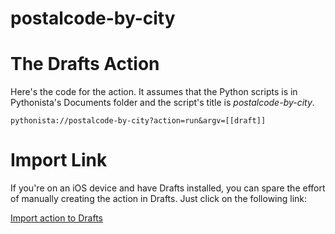 ﻿postalcode-by-city
=========================

# The Drafts Action

Here's the code for the action. It assumes that the Python scripts is in Pythonista's Documents folder and the script's title is *postalcode-by-city*.

    pythonista://postalcode-by-city?action=run&argv=[[draft]]
	
# Import Link

If you're on an iOS device and have Drafts installed, you can spare the effort of manually creating the action in Drafts. Just click on the following link:

[Import action to Drafts](drafts://x-callback-url/import_action?type=URL&name=Postal%20Code%20for%20City&url=pythonista%3A%2F%2Fpostalcode-by-city%3Faction%3Drun%26argv%3D%5B%5Bdraft%5D%5D
)
